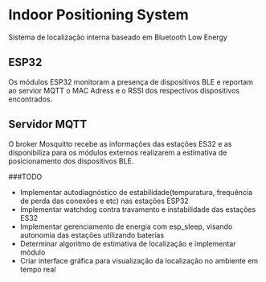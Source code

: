 # Indoor Positioning System
Sistema de localização interna baseado em Bluetooth Low Energy

## ESP32
Os módulos ESP32 monitoram a presença de dispositivos BLE e reportam ao servior MQTT o MAC Adress e o RSSI dos respectivos dispositivos encontrados.

## Servidor MQTT
O broker Mosquitto recebe as informações das estações ES32 e as disponibiliza para os módulos externos realizarem a estimativa de posicionamento dos dispositivos BLE.

###TODO
* Implementar autodiagnóstico de estabilidade(tempuratura, frequência de perda das conexões e etc) nas estações ESP32
* Implementar watchdog contra travamento e instabilidade das estações ES32
* Implementar gerenciamento de energia com esp_sleep, visando autonomia das estações utilizando baterias
* Determinar algoritmo de estimativa de localização e implementar módulo
* Criar interface gráfica para visualização da localização no ambiente em tempo real
